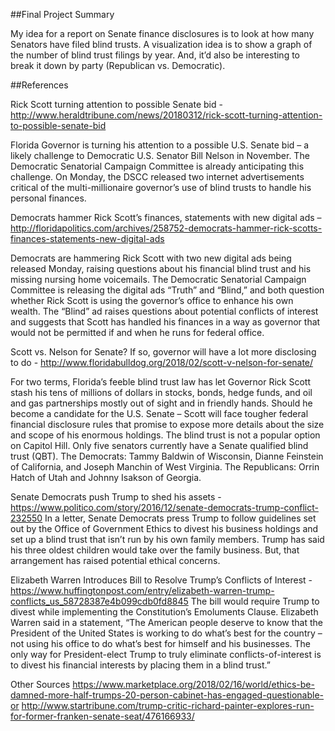 ##Final Project Summary

My idea for a report on Senate finance disclosures is to look at how many Senators have filed blind trusts. A visualization idea is to show a graph of the number of blind trust filings by year. And, it’d also be interesting to break it down by party (Republican vs. Democratic).

##References

Rick Scott turning attention to possible Senate bid - http://www.heraldtribune.com/news/20180312/rick-scott-turning-attention-to-possible-senate-bid

Florida Governor is turning his attention to a possible U.S. Senate bid – a likely challenge to Democratic U.S. Senator Bill Nelson in November. The Democratic Senatorial Campaign Committee is already anticipating this challenge. On Monday, the DSCC released two internet advertisements critical of the multi-millionaire governor’s use of blind trusts to handle his personal finances.

Democrats hammer Rick Scott’s finances, statements with new digital ads – 
http://floridapolitics.com/archives/258752-democrats-hammer-rick-scotts-finances-statements-new-digital-ads

Democrats are hammering Rick Scott with two new digital ads being released Monday, raising questions about his financial blind trust and his missing nursing home voicemails. The Democratic Senatorial Campaign Committee is releasing the digital ads “Truth” and “Blind,” and both question whether Rick Scott is using the governor’s office to enhance his own wealth. The “Blind” ad raises questions about potential conflicts of interest and suggests that Scott has handled his finances in a way as governor that would not be permitted if and when he runs for federal office.

Scott vs. Nelson for Senate? If so, governor will have a lot more disclosing to do - http://www.floridabulldog.org/2018/02/scott-v-nelson-for-senate/

For two terms, Florida’s feeble blind trust law has let Governor Rick Scott stash his tens of millions of dollars in stocks, bonds, hedge funds, and oil and gas partnerships mostly out of sight and in friendly hands. Should he become a candidate for the U.S. Senate – Scott will face tougher federal financial disclosure rules that promise to expose more details about the size and scope of his enormous holdings. The blind trust is not a popular option on Capitol Hill. Only five senators currently have a Senate qualified blind trust (QBT). The Democrats: Tammy Baldwin of Wisconsin, Dianne Feinstein of California, and Joseph Manchin of West Virginia. The Republicans: Orrin Hatch of Utah and Johnny Isakson of Georgia.

Senate Democrats push Trump to shed his assets - https://www.politico.com/story/2016/12/senate-democrats-trump-conflict-232550
In a letter, Senate Democrats press Trump to follow guidelines set out by the Office of Government Ethics to divest his business holdings and set up a blind trust that isn’t run by his own family members. Trump has said his three oldest children would take over the family business. But, that arrangement has raised potential ethical concerns.

Elizabeth Warren Introduces Bill to Resolve Trump’s Conflicts of Interest - https://www.huffingtonpost.com/entry/elizabeth-warren-trump-conflicts_us_58728387e4b099cdb0fd8845 
The bill would require Trump to divest while implementing the Constitution’s Emoluments Clause. Elizabeth Warren said in a statement, “The American people deserve to know that the President of the United States is working to do what’s best for the country – not using his office to do what’s best for himself and his businesses. The only way for President-elect Trump to truly eliminate conflicts-of-interest is to divest his financial interests by placing them in a blind trust.”

Other Sources
https://www.marketplace.org/2018/02/16/world/ethics-be-damned-more-half-trumps-20-person-cabinet-has-engaged-questionable-or
http://www.startribune.com/trump-critic-richard-painter-explores-run-for-former-franken-senate-seat/476166933/
